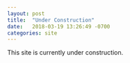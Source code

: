 ```yaml
---
layout: post
title:  "Under Construction"
date:   2018-03-19 13:26:49 -0700
categories: site
---
```

This site is currently under construction.
